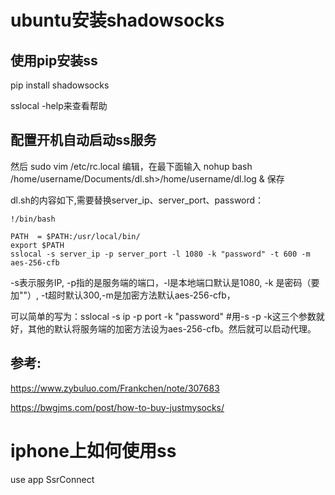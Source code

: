 

# ubuntu安装shadowsocks 
## 使用pip安装ss

pip install shadowsocks

sslocal -help来查看帮助



## 配置开机自动启动ss服务

然后 sudo vim /etc/rc.local 编辑，在最下面输入 nohup bash /home/username/Documents/dl.sh>/home/username/dl.log & 保存

dl.sh的内容如下,需要替换server_ip、server_port、password：

```shell
!/bin/bash

PATH  = $PATH:/usr/local/bin/
export $PATH
sslocal -s server_ip -p server_port -l 1080 -k "password" -t 600 -m aes-256-cfb
```

-s表示服务IP, -p指的是服务端的端口，-l是本地端口默认是1080, -k 是密码（要加""）, -t超时默认300,-m是加密方法默认aes-256-cfb，

可以简单的写为：sslocal -s ip  -p  port -k "password"    #用-s -p -k这三个参数就好，其他的默认将服务端的加密方法设为aes-256-cfb。然后就可以启动代理。

## 参考:

https://www.zybuluo.com/Frankchen/note/307683

https://bwgjms.com/post/how-to-buy-justmysocks/



# iphone上如何使用ss

use app SsrConnect